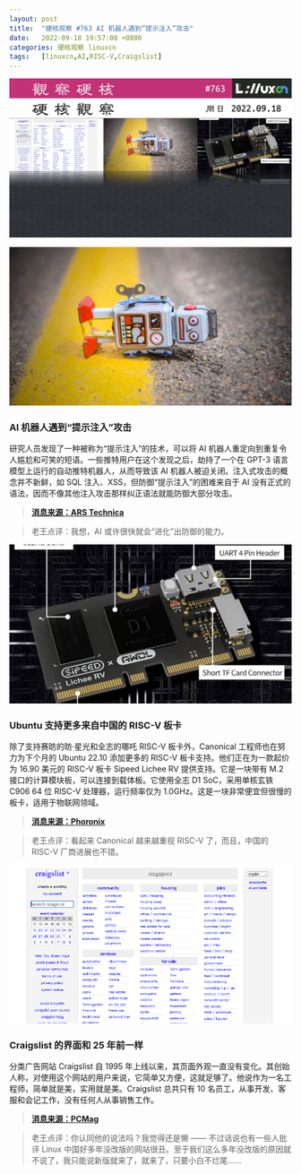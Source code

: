 ```yaml
---
layout: post
title:	"硬核观察 #763 AI 机器人遇到“提示注入”攻击"
date:	2022-09-18 19:57:00 +0800 
categories:	硬核观察 linuxcn 
tags:	[linuxcn,AI,RISC-V,Craigslist]
---
```



![](/Asserts/Images/album/202209/18/195603ojx5dxv1dzvig4zj.jpg)


![](/Asserts/Images/album/202209/18/195615sd0n07ki00kmczzl.jpg)


### AI 机器人遇到“提示注入”攻击


研究人员发现了一种被称为“提示注入”的技术，可以将 AI 机器人重定向到重复令人尴尬和可笑的短语。一些推特用户在这个发现之后，劫持了一个在 GPT-3 语言模型上运行的自动推特机器人，从而导致该 AI 机器人被迫关闭。注入式攻击的概念并不新鲜，如 SQL 注入、XSS，但防御“提示注入”的困难来自于 AI 没有正式的语法，因而不像其他注入攻击那样纠正语法就能防御大部分攻击。



> 
> **[消息来源：ARS Technica](https://arstechnica.com/information-technology/2022/09/twitter-pranksters-derail-gpt-3-bot-with-newly-discovered-prompt-injection-hack/)**
> 
> 
> 



> 
> 老王点评：我想，AI 或许很快就会“进化”出防御的能力。
> 
> 
> 


![](/Asserts/Images/album/202209/18/195628l41i2r44fx2cemni.jpg)


### Ubuntu 支持更多来自中国的 RISC-V 板卡


除了支持赛昉的昉·星光和全志的哪吒 RISC-V 板卡外，Canonical 工程师也在努力为下个月的 Ubuntu 22.10 添加更多的 RISC-V 板卡支持。他们正在为一款起价为 16.90 美元的 RISC-V 板卡 Sipeed Lichee RV 提供支持。它是一块带有 M.2 接口的计算模块板，可以连接到载体板。它使用全志 D1 SoC，采用单核玄铁 C906 64 位 RISC-V 处理器，运行频率仅为 1.0GHz。这是一块非常便宜但很慢的板卡，适用于物联网领域。



> 
> **[消息来源：Phoronix](https://www.phoronix.com/news/Ubuntu-22.10-Sipeed-LicheeRV)**
> 
> 
> 



> 
> 老王点评：看起来 Canonical 越来越重视 RISC-V 了，而且，中国的 RISC-V 厂商进展也不错。
> 
> 
> 


![](/Asserts/Images/album/202209/18/195643sj22rnffz3nrr5s5.png)


### Craigslist 的界面和 25 年前一样


分类广告网站 Craigslist 自 1995 年上线以来，其页面外观一直没有变化。其创始人称，对使用这个网站的用户来说，它简单又方便，这就足够了。他说作为一名工程师，简单就是美，实用就是美。Craigslist 总共只有 10 名员工，从事开发、客服和会记工作，没有任何人从事销售工作。



> 
> **[消息来源：PCMag](https://www.pcmag.com/news/heres-why-craigslist-still-looks-the-same-after-25-plus-years)**
> 
> 
> 



> 
> 老王点评：你认同他的说法吗？我觉得还是懒 —— 不过话说也有一些人批评 Linux 中国好多年没改版的网站很丑。至于我们这么多年没改版的原因就不说了，我只能说新版就来了，就来了，只要小白不烂尾……
> 
> 
>
